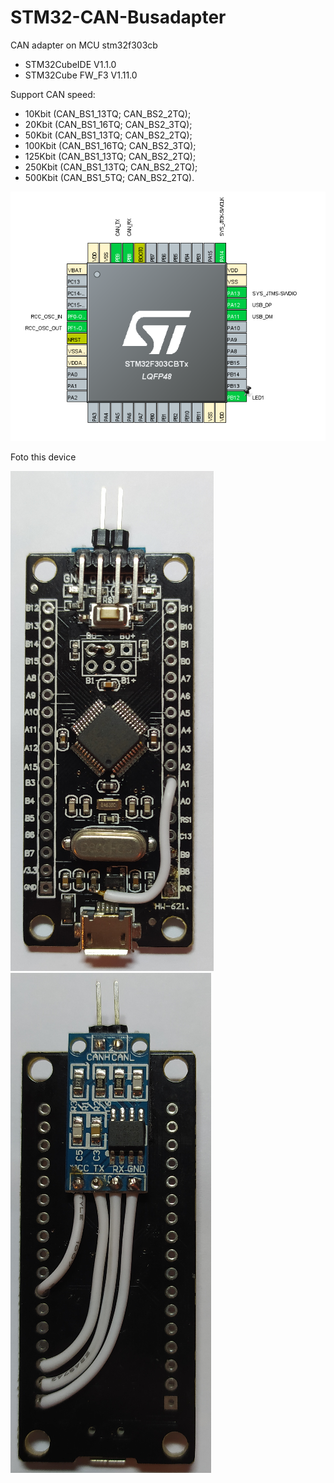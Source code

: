 # STM32-CAN-Busadapter
CAN adapter on MCU stm32f303cb

* STM32CubeIDE V1.1.0
* STM32Cube FW_F3 V1.11.0

Support CAN speed:
* 10Kbit (CAN_BS1_13TQ; CAN_BS2_2TQ);
* 20Kbit (CAN_BS1_16TQ; CAN_BS2_3TQ);
* 50Kbit (CAN_BS1_13TQ; CAN_BS2_2TQ);
* 100Kbit (CAN_BS1_16TQ; CAN_BS2_3TQ);
* 125Kbit (CAN_BS1_13TQ; CAN_BS2_2TQ);
* 250Kbit (CAN_BS1_13TQ; CAN_BS2_2TQ);
* 500Kbit (CAN_BS1_5TQ; CAN_BS2_2TQ).

![Pinout](doc/pinout.png)

Foto this device

![Foto1](doc/foto1.png) ![Foto2](doc/foto2.png)
